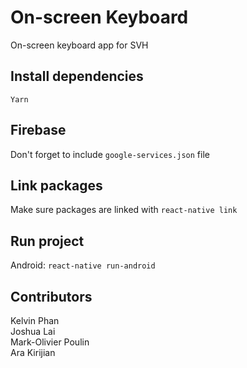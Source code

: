 # On-screen Keyboard
On-screen keyboard app for SVH

## Install dependencies

``` Yarn ```

## Firebase
Don't forget to include ```google-services.json``` file

## Link packages
Make sure packages are linked with ``` react-native link ```

## Run project
Android: ``` react-native run-android ```

## Contributors

Kelvin Phan <br/>
Joshua Lai <br/>
Mark-Olivier Poulin <br/>
Ara Kirijian

